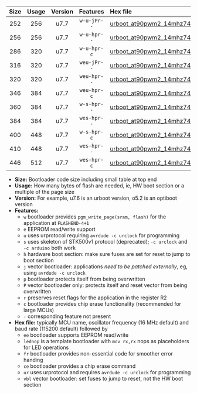 |Size|Usage|Version|Features|Hex file|
|:-:|:-:|:-:|:-:|:--|
|252|256|u7.7|`w-u-jPr--`|[urboot_at90pwm2_14mhz7456_19200bps_lednop_ur_vbl.hex](https://raw.githubusercontent.com/stefanrueger/urboot.hex/main/mcus/at90pwm2/fcpu_14mhz7456/19200_bps/urboot_at90pwm2_14mhz7456_19200bps_lednop_ur_vbl.hex)|
|256|256|u7.7|`w-u-hpr--`|[urboot_at90pwm2_14mhz7456_19200bps_lednop_fr_ur.hex](https://raw.githubusercontent.com/stefanrueger/urboot.hex/main/mcus/at90pwm2/fcpu_14mhz7456/19200_bps/urboot_at90pwm2_14mhz7456_19200bps_lednop_fr_ur.hex)|
|286|320|u7.7|`w-u-hpr-c`|[urboot_at90pwm2_14mhz7456_19200bps_lednop_fr_ce_ur.hex](https://raw.githubusercontent.com/stefanrueger/urboot.hex/main/mcus/at90pwm2/fcpu_14mhz7456/19200_bps/urboot_at90pwm2_14mhz7456_19200bps_lednop_fr_ce_ur.hex)|
|316|320|u7.7|`weu-jPr--`|[urboot_at90pwm2_14mhz7456_19200bps_ee_lednop_ur_vbl.hex](https://raw.githubusercontent.com/stefanrueger/urboot.hex/main/mcus/at90pwm2/fcpu_14mhz7456/19200_bps/urboot_at90pwm2_14mhz7456_19200bps_ee_lednop_ur_vbl.hex)|
|320|320|u7.7|`weu-hpr--`|[urboot_at90pwm2_14mhz7456_19200bps_ee_lednop_fr_ur.hex](https://raw.githubusercontent.com/stefanrueger/urboot.hex/main/mcus/at90pwm2/fcpu_14mhz7456/19200_bps/urboot_at90pwm2_14mhz7456_19200bps_ee_lednop_fr_ur.hex)|
|346|384|u7.7|`weu-hpr-c`|[urboot_at90pwm2_14mhz7456_19200bps_ee_lednop_fr_ce_ur.hex](https://raw.githubusercontent.com/stefanrueger/urboot.hex/main/mcus/at90pwm2/fcpu_14mhz7456/19200_bps/urboot_at90pwm2_14mhz7456_19200bps_ee_lednop_fr_ce_ur.hex)|
|360|384|u7.7|`w-s-hpr--`|[urboot_at90pwm2_14mhz7456_19200bps_lednop_fr.hex](https://raw.githubusercontent.com/stefanrueger/urboot.hex/main/mcus/at90pwm2/fcpu_14mhz7456/19200_bps/urboot_at90pwm2_14mhz7456_19200bps_lednop_fr.hex)|
|384|384|u7.7|`wes-hpr--`|[urboot_at90pwm2_14mhz7456_19200bps_ee.hex](https://raw.githubusercontent.com/stefanrueger/urboot.hex/main/mcus/at90pwm2/fcpu_14mhz7456/19200_bps/urboot_at90pwm2_14mhz7456_19200bps_ee.hex)|
|400|448|u7.7|`w-s-hpr-c`|[urboot_at90pwm2_14mhz7456_19200bps_lednop_fr_ce.hex](https://raw.githubusercontent.com/stefanrueger/urboot.hex/main/mcus/at90pwm2/fcpu_14mhz7456/19200_bps/urboot_at90pwm2_14mhz7456_19200bps_lednop_fr_ce.hex)|
|410|448|u7.7|`wes-hpr--`|[urboot_at90pwm2_14mhz7456_19200bps_ee_lednop_fr.hex](https://raw.githubusercontent.com/stefanrueger/urboot.hex/main/mcus/at90pwm2/fcpu_14mhz7456/19200_bps/urboot_at90pwm2_14mhz7456_19200bps_ee_lednop_fr.hex)|
|446|512|u7.7|`wes-hpr-c`|[urboot_at90pwm2_14mhz7456_19200bps_ee_lednop_fr_ce.hex](https://raw.githubusercontent.com/stefanrueger/urboot.hex/main/mcus/at90pwm2/fcpu_14mhz7456/19200_bps/urboot_at90pwm2_14mhz7456_19200bps_ee_lednop_fr_ce.hex)|

- **Size:** Bootloader code size including small table at top end
- **Usage:** How many bytes of flash are needed, ie, HW boot section or a multiple of the page size
- **Version:** For example, u7.6 is an urboot version, o5.2 is an optiboot version
- **Features:**
  + `w` bootloader provides `pgm_write_page(sram, flash)` for the application at `FLASHEND-4+1`
  + `e` EEPROM read/write support
  + `u` uses urprotocol requiring `avrdude -c urclock` for programming
  + `s` uses skeleton of STK500v1 protocol (deprecated); `-c urclock` and `-c arduino` both work
  + `h` hardware boot section: make sure fuses are set for reset to jump to boot section
  + `j` vector bootloader: applications *need to be patched externally*, eg, using `avrdude -c urclock`
  + `p` bootloader protects itself from being overwritten
  + `P` vector bootloader only: protects itself and reset vector from being overwritten
  + `r` preserves reset flags for the application in the register R2
  + `c` bootloader provides chip erase functionality (recommended for large MCUs)
  + `-` corresponding feature not present
- **Hex file:** typically MCU name, oscillator frequency (16 MHz default) and baud rate (115200 default) followed by
  + `ee` bootloader supports EEPROM read/write
  + `lednop` is a template bootloader with `mov rx,rx` nops as placeholders for LED operations
  + `fr` bootloader provides non-essential code for smoother error handing
  + `ce` bootloader provides a chip erase command
  + `ur` uses urprotocol and requires `avrdude -c urclock` for programming
  + `vbl` vector bootloader: set fuses to jump to reset, not the HW boot section
